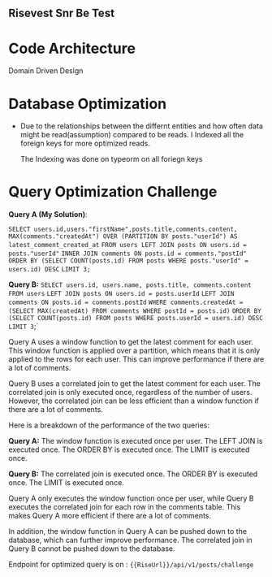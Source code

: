 ## Risevest Snr Be Test


# Code Architecture

Domain Driven Design


# Database Optimization
 - Due to the relationships between the differnt entities and 
   how often data might be read(assumption)
   compared to be reads.
   I Indexed all the foreign keys for more optimized reads.

   The Indexing was done on typeorm on all foriegn keys

# Query Optimization Challenge

 **Query A (My Solution)**: 
 
 `SELECT users.id,users."firstName",posts.title,comments.content,`
  `MAX(comments."createdAt") OVER (PARTITION BY posts."userId") AS latest_comment_created_at`
`FROM users LEFT JOIN posts ON users.id = posts."userId"`
`INNER JOIN comments ON posts.id = comments."postId"`
`ORDER BY (SELECT COUNT(posts.id) FROM posts WHERE posts."userId" = users.id) DESC`
`LIMIT 3;`

**Query B:** 
`SELECT users.id, users.name, posts.title, comments.content`
`FROM users`
`LEFT JOIN posts ON users.id = posts.userId`
`LEFT JOIN comments ON posts.id = comments.postId`
`WHERE comments.createdAt = (SELECT MAX(createdAt) FROM comments WHERE postId = posts.id)`
`ORDER BY (SELECT COUNT(posts.id) FROM posts WHERE posts.userId = users.id) DESC`
`LIMIT 3`;`  

Query A uses a window function to get the latest comment for each user. This window function is applied over a partition, which means that it is only applied to the rows for each user. This can improve performance if there are a lot of comments.

Query B uses a correlated join to get the latest comment for each user. The correlated join is only executed once, regardless of the number of users. However, the correlated join can be less efficient than a window function if there are a lot of comments.

Here is a breakdown of the performance of the two queries:

**Query A:**
The window function is executed once per user.
The LEFT JOIN is executed once.
The ORDER BY is executed once.
The LIMIT is executed once.

**Query B:**
The correlated join is executed once.
The ORDER BY is executed once.
The LIMIT is executed once.

Query A only executes the window function once per user, while Query B executes the correlated join for each row in the comments table. This makes Query A more efficient if there are a lot of comments.

In addition, the window function in Query A can be pushed down to the database, which can further improve performance. The correlated join in Query B cannot be pushed down to the database.

Endpoint for optimized query is on : `{{RiseUrl}}/api/v1/posts/challenge`

